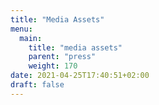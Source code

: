 ```yaml
---
title: "Media Assets"
menu:
  main:
    title: "media assets"
    parent: "press"
    weight: 170
date: 2021-04-25T17:40:51+02:00
draft: false
---
```


